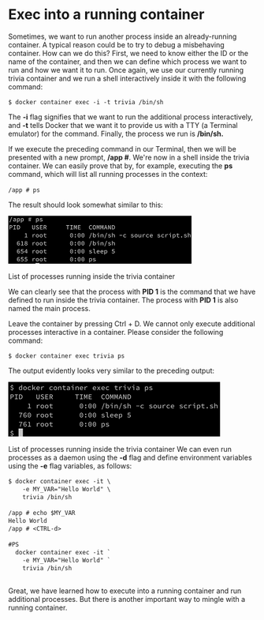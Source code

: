 # Exec into a running container
Sometimes, we want to run another process inside an already-running container. A typical reason could be to try to debug a misbehaving container. How can we do this? First, we need to know either the ID or the name of the container, and then we can define which process we want to run and how we want it to run. Once again, we use our currently running trivia container and we run a shell interactively inside it with the following command:

```
$ docker container exec -i -t trivia /bin/sh
```

The **-i** flag signifies that we want to run the additional process interactively, and **-t** tells Docker that we want it to provide us with a TTY (a Terminal emulator) for the command. Finally, the process we run is **/bin/sh.**

If we execute the preceding command in our Terminal, then we will be presented with a new prompt, **/app #**. We're now in a shell inside the trivia container. We can easily prove that by, for example, executing the **ps** command, which will list all running processes in the context:


`/app # ps`


The result should look somewhat similar to this:

![eirc](./img/l2-ssrc-p4.png)

List of processes running inside the trivia container

We can clearly see that the process with **PID 1** is the command that we have defined to run inside the trivia container. The process with **PID 1** is also named the main process.

Leave the container by pressing Ctrl + D. We cannot only execute additional processes interactive in a container. Please consider the following command:

```
$ docker container exec trivia ps
```

The output evidently looks very similar to the preceding output:

![eirc](./img/l2-ssrc-p5.png)

List of processes running inside the trivia container
We can even run processes as a daemon using the **-d** flag and define environment variables using the **-e** flag variables, as follows:

```
$ docker container exec -it \
    -e MY_VAR="Hello World" \
    trivia /bin/sh

/app # echo $MY_VAR
Hello World
/app # <CTRL-d>

#PS
  docker container exec -it `
    -e MY_VAR="Hello World" `
    trivia /bin/sh


```

Great, we have learned how to execute into a running container and run additional processes. But there is another important way to mingle with a running container.